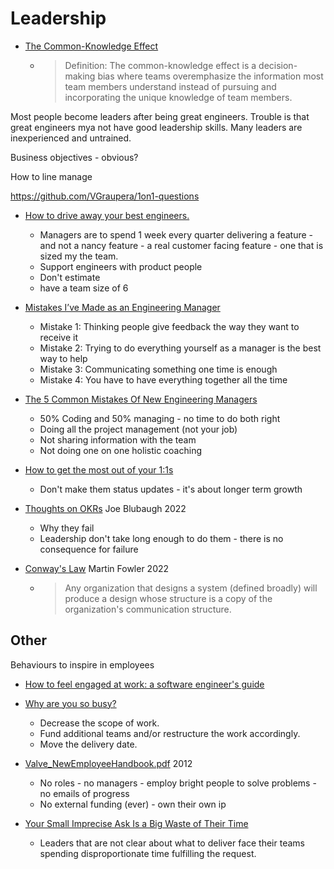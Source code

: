 Leadership
==========

* [The Common-Knowledge Effect](https://www.nngroup.com/articles/common-knowledge-effect/)
    * > Definition: The common-knowledge effect is a decision-making bias where teams overemphasize the information most team members understand instead of pursuing and incorporating the unique knowledge of team members.

Most people become leaders after being great engineers. Trouble is that great engineers mya not have good leadership skills.
Many leaders are inexperienced and untrained.

Business objectives - obvious?

How to line manage

https://github.com/VGraupera/1on1-questions

* [How to drive away your best engineers.](https://blog.hulacorn.com/2021/09/08/how-to-drive-away-your-best-engineers/)
    * Managers are to spend 1 week every quarter delivering a feature - and not a nancy feature - a real customer facing feature - one that is sized my the team.
    * Support engineers with product people
    * Don't estimate
    * have a team size of 6

* [Mistakes I’ve Made as an Engineering Manager ](https://css-tricks.com/mistakes-ive-made-as-an-engineering-manager/)
    * Mistake 1: Thinking people give feedback the way they want to receive it
    * Mistake 2: Trying to do everything yourself as a manager is the best way to help
    * Mistake 3: Communicating something one time is enough
    * Mistake 4: You have to have everything together all the time
* [The 5 Common Mistakes Of New Engineering Managers](https://ochronus.online/the-5-common-mistakes-of-new-engineering-managers/)
    * 50% Coding and 50% managing - no time to do both right
    * Doing all the project management (not your job)
    * Not sharing information with the team
    * Not doing one on one holistic coaching
* [How to get the most out of your 1:1s](https://erik.wiffin.com/posts/how-to-get-the-most-out-of-your-11s/)
    * Don't make them status updates - it's about longer term growth

* [Thoughts on OKRs](https://joeblu.com/blog/2022_05_okrs/) Joe Blubaugh 2022
    * Why they fail
    * Leadership don't take long enough to do them - there is no consequence for failure

* [Conway's Law](https://martinfowler.com/bliki/ConwaysLaw.html) Martin Fowler 2022
    * > Any organization that designs a system (defined broadly) will produce a design whose structure is a copy of the organization's communication structure. 

Other
-----

Behaviours to inspire in employees
* [How to feel engaged at work: a software engineer's guide](https://jasont.co/ennui/)

* [Why are you so busy?](https://tomlingham.com/articles/why-are-you-so-busy/)
    * Decrease the scope of work.
    * Fund additional teams and/or restructure the work accordingly.
    * Move the delivery date.
* [Valve_NewEmployeeHandbook.pdf](https://cdn.cloudflare.steamstatic.com/apps/valve/Valve_NewEmployeeHandbook.pdf) 2012
    * No roles - no managers - employ bright people to solve problems - no emails of progress
    * No external funding (ever) - own their own ip

* [Your Small Imprecise Ask Is a Big Waste of Their Time](https://staysaasy.com/startups/2023/11/10/imprecise-asks.html)
    * Leaders that are not clear about what to deliver face their teams spending disproportionate time fulfilling the request.
